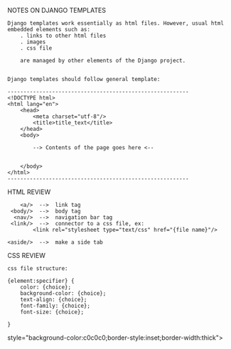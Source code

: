 
NOTES ON DJANGO TEMPLATES

	Django templates work essentially as html files. However, usual html embedded elements such as:
		. links to other html files
		. images 
		. css file

		are managed by other elements of the Django project. 

	
	Django templates should follow general template:

	---------------------------------------------------------
	<!DOCTYPE html>
	<html lang="en">
		<head>
			<meta charset="utf-8"/>
			<title>title_text</title>
		</head>
		<body>

			--> Contents of the page goes here <--


		</body>
	</html>
	---------------------------------------------------------


HTML REVIEW

	    <a/>  -->  link tag
	 <body/>  -->  body tag
	  <nav/>  -->  navigation bar tag
	 <link/>  -->  connector to a css file, ex: 
			<link rel="stylesheet type="text/css" href="{file name}"/>

	<aside/>  -->  make a side tab



CSS REVIEW

	css file structure: 

	{element:specifier} {
		color: {choice};
		background-color: {choice};
		text-align: {choice};
		font-family: {choice};
		font-size: {choice};	

	}


 style="background-color:c0c0c0;border-style:inset;border-width:thick">
